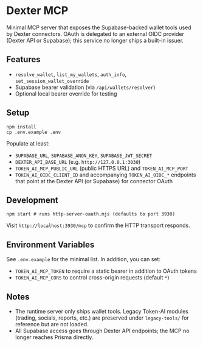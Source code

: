 # Dexter MCP

Minimal MCP server that exposes the Supabase-backed wallet tools used by Dexter connectors. OAuth is delegated to an external OIDC provider (Dexter API or Supabase); this service no longer ships a built-in issuer.

## Features
- `resolve_wallet`, `list_my_wallets`, `auth_info`, `set_session_wallet_override`
- Supabase bearer validation (via `/api/wallets/resolver`)
- Optional local bearer override for testing

## Setup
```
npm install
cp .env.example .env
```
Populate at least:
- `SUPABASE_URL`, `SUPABASE_ANON_KEY`, `SUPABASE_JWT_SECRET`
- `DEXTER_API_BASE_URL` (e.g. `http://127.0.0.1:3030`)
- `TOKEN_AI_MCP_PUBLIC_URL` (public HTTPS URL) and `TOKEN_AI_MCP_PORT`
- `TOKEN_AI_OIDC_CLIENT_ID` and accompanying `TOKEN_AI_OIDC_*` endpoints that point at the Dexter API (or Supabase) for connector OAuth

## Development
```
npm start # runs http-server-oauth.mjs (defaults to port 3930)
```
Visit `http://localhost:3930/mcp` to confirm the HTTP transport responds.

## Environment Variables
See `.env.example` for the minimal list. In addition, you can set:
- `TOKEN_AI_MCP_TOKEN` to require a static bearer in addition to OAuth tokens
- `TOKEN_AI_MCP_CORS` to control cross-origin requests (default `*`)

## Notes
- The runtime server only ships wallet tools. Legacy Token-AI modules (trading, socials, reports, etc.) are preserved under `legacy-tools/` for reference but are not loaded.
- All Supabase access goes through Dexter API endpoints; the MCP no longer reaches Prisma directly.

